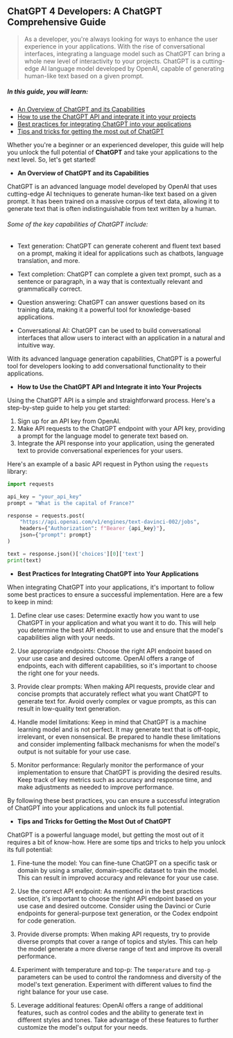 ## ChatGPT 4 Developers: A ChatGPT Comprehensive Guide

> As a developer, you're always looking for ways to enhance the user experience in your applications. With the rise of conversational interfaces, integrating a language model such as ChatGPT can bring a whole new level of interactivity to your projects. ChatGPT is a cutting-edge AI language model developed by OpenAI, capable of generating human-like text based on a given prompt.


##### In this guide, you will learn:

- [An Overview of ChatGPT and its Capabilities](#section1)
- [How to use the ChatGPT API and integrate it into your projects](#section2)
- [Best practices for integrating ChatGPT into your applications](#section3)
- [Tips and tricks for getting the most out of ChatGPT](#section4)

Whether you're a beginner or an experienced developer,  this guide will help you unlock the full potential of **ChatGPT** and take your applications to the next level. So, let's get started!


- **<a name="section1">An Overview of ChatGPT and its Capabilities</a>**

ChatGPT is an advanced language model developed by OpenAI that uses cutting-edge AI techniques to generate human-like text based on a given prompt. It has been trained on a massive corpus of text data, allowing it to generate text that is often indistinguishable from text written by a human.

###### Some of the key capabilities of ChatGPT include:

- Text generation: ChatGPT can generate coherent and fluent text based on a prompt, making it ideal for applications such as chatbots, language translation, and more.

- Text completion: ChatGPT can complete a given text prompt, such as a sentence or paragraph, in a way that is contextually relevant and grammatically correct.

- Question answering: ChatGPT can answer questions based on its training data, making it a powerful tool for knowledge-based applications.

- Conversational AI: ChatGPT can be used to build conversational interfaces that allow users to interact with an application in a natural and intuitive way.


With its advanced language generation capabilities, ChatGPT is a powerful tool for developers looking to add conversational functionality to their applications.

- **<a name="section2">How to Use the ChatGPT API and Integrate it into Your Projects</a>**

Using the ChatGPT API is a simple and straightforward process. Here's a step-by-step guide to help you get started:

1. Sign up for an API key from OpenAI.
2. Make API requests to the ChatGPT endpoint with your API key, providing a prompt for the language model to generate text based on.
3. Integrate the API response into your application, using the generated text to provide conversational experiences for your users.

Here's an example of a basic API request in Python using the `requests` library:

```python
import requests

api_key = "your_api_key"
prompt = "What is the capital of France?"

response = requests.post(
    "https://api.openai.com/v1/engines/text-davinci-002/jobs",
    headers={"Authorization": f"Bearer {api_key}"},
    json={"prompt": prompt}
)

text = response.json()['choices'][0]['text']
print(text)
```

- **<a name="section3">Best Practices for Integrating ChatGPT into Your Applications</a>**

When integrating ChatGPT into your applications, it's important to follow some best practices to ensure a successful implementation. Here are a few to keep in mind:

1. Define clear use cases: Determine exactly how you want to use ChatGPT in your application and what you want it to do. This will help you determine the best API endpoint to use and ensure that the model's capabilities align with your needs.

2. Use appropriate endpoints: Choose the right API endpoint based on your use case and desired outcome. OpenAI offers a range of endpoints, each with different capabilities, so it's important to choose the right one for your needs.

3. Provide clear prompts: When making API requests, provide clear and concise prompts that accurately reflect what you want ChatGPT to generate text for. Avoid overly complex or vague prompts, as this can result in low-quality text generation.

4. Handle model limitations: Keep in mind that ChatGPT is a machine learning model and is not perfect. It may generate text that is off-topic, irrelevant, or even nonsensical. Be prepared to handle these limitations and consider implementing fallback mechanisms for when the model's output is not suitable for your use case.

5. Monitor performance: Regularly monitor the performance of your implementation to ensure that ChatGPT is providing the desired results. Keep track of key metrics such as accuracy and response time, and make adjustments as needed to improve performance.

By following these best practices, you can ensure a successful integration of ChatGPT into your applications and unlock its full potential.

- **<a name="section4"> Tips and Tricks for Getting the Most Out of ChatGPT</a>**

ChatGPT is a powerful language model, but getting the most out of it requires a bit of know-how. Here are some tips and tricks to help you unlock its full potential:

1. Fine-tune the model: You can fine-tune ChatGPT on a specific task or domain by using a smaller, domain-specific dataset to train the model. This can result in improved accuracy and relevance for your use case.

2. Use the correct API endpoint: As mentioned in the best practices section, it's important to choose the right API endpoint based on your use case and desired outcome. Consider using the Davinci or Curie endpoints for general-purpose text generation, or the Codex endpoint for code generation.

3. Provide diverse prompts: When making API requests, try to provide diverse prompts that cover a range of topics and styles. This can help the model generate a more diverse range of text and improve its overall performance.

4. Experiment with temperature and top-p: The `temperature` and `top-p` parameters can be used to control the randomness and diversity of the model's text generation. Experiment with different values to find the right balance for your use case.

5. Leverage additional features: OpenAI offers a range of additional features, such as control codes and the ability to generate text in different styles and tones. Take advantage of these features to further customize the model's output for your needs.


